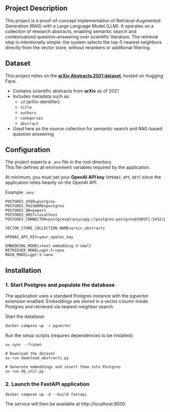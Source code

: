 ## Project Description

This project is a proof-of-concept implementation of Retrieval-Augmented Generation (RAG) with a Large Language Model (LLM). It operates on a collection of research abstracts, enabling semantic search and contextualized question-answering over scientific literature.
The retrieval step is intentionally simple: the system selects the top-5 nearest neighbors directly from the vector store, without rerankers or additional filtering.

## Dataset

This project relies on the **[arXiv Abstracts 2021 dataset](https://huggingface.co/datasets/gfissore/arxiv-abstracts-2021)**, hosted on Hugging Face.

- Contains scientific abstracts from **arXiv** as of 2021  
- Includes metadata such as:  
  - `id` (arXiv identifier)  
  - `title`  
  - `authors`  
  - `categories`  
  - `abstract`  
- Used here as the source collection for semantic search and RAG-based question answering

## Configuration

The project expects a `.env` file in the root directory.  
This file defines all environment variables required by the application.

At minimum, you must set your **OpenAI API key** (`OPENAI_API_KEY`) since the application relies heavily on the OpenAI API.

Example `.env`:

```env
POSTGRES_USER=postgres
POSTGRES_PASSWORD=postgres
POSTGRES_DB=papers
POSTGRES_HOST=localhost
POSTGRES_CONNECTOR=postgresql+psycopg://postgres:postgres@{HOST}:5432/papers

VECTOR_STORE_COLLECTION_NAME=arxiv_abstracts

OPENAI_API_KEY=your_openai_key

EMBEDDING_MODEL=text-embedding-3-small
RETRIEVER_MODEL=gpt-5-nano
MAIN_MODEL=gpt-5-nano
```

## Installation

### 1. Start Postgres and populate the database

The application uses a standard Postgres instance with the pgvector extension enabled.
Embeddings are stored in a vector column inside Postgres and retrieved via nearest-neighbor search.

Start the database:

```bash 
docker compose up -d pgvector
```


Run the setup scripts (requires dependencies to be installed):

```
uv sync --frozen

# Download the dataset
uv run download_abstracts.py

# Generate embeddings and insert them into Postgres
uv run db_init.py
```

### 2. Launch the FastAPI application
```
docker compose up -d --build fastapi
```
The service will then be available at http://localhost:8000.


